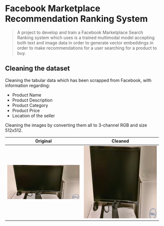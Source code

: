# Facebook Marketplace Recommendation Ranking System

> A project to develop and train a Facebook Marketplace Search Ranking system which uses is a trained multimodal model accepting both text and image data in order to generate vector embeddings in order to make recommendations for a user searching for a product to buy.

## Cleaning the dataset

Cleaning the tabular data which has been scrapped from Facebook, with information regarding:
 - Product Name
 - Product Description
 - Product Category
 - Product Price
 - Location of the seller

 Cleaning the images by converting them all to 3-channel RGB and size 512x512.

**Original**                                              | **Cleaned**
----------------------------------------------------------|-------------------------------------------------------
<img src="./imgs/00a13f7d-b1ef-4754-8a99-3bebdf4604bb_original.jpg" width="400" />  |<img src="./imgs/00a13f7d-b1ef-4754-8a99-3bebdf4604bb_cleaned.jpg" width="400" />

